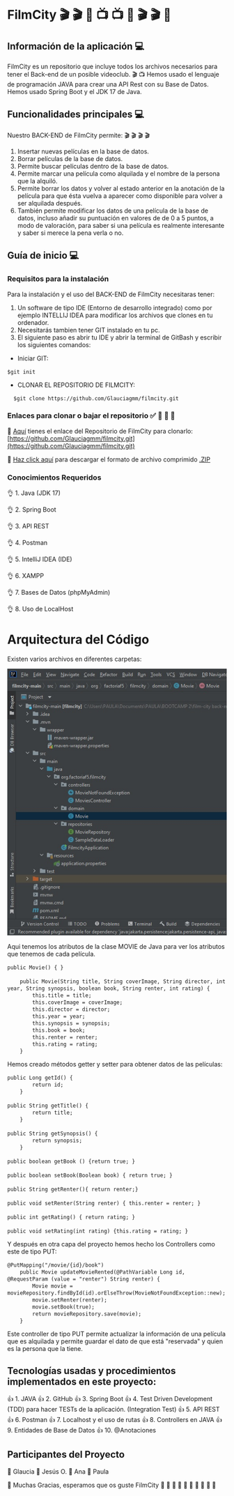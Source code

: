 # FilmCity :clapper: :clapper: :tada: :tv: :tv: :tada: :clapper: :clapper: :tada:

## Información de la aplicación :computer:
FilmCity es un repositorio que incluye todos los archivos necesarios para tener el Back-end de un posible videoclub. :clapper: :tv:
Hemos usado el lenguaje de programación JAVA para crear una API Rest con su Base de Datos. Hemos usado Spring Boot y el JDK 17 de Java.

## Funcionalidades principales :computer:
Nuestro BACK-END de FilmCity permite:  :clapper:  :clapper:  :clapper:  :clapper:

1. Insertar nuevas películas en la base de datos.
2. Borrar películas de la base de datos.
3. Permite buscar películas dentro de la base de datos.
4. Permite marcar una película como alquilada y el nombre de la persona que la alquiló.
5. Permite borrar los datos y volver al estado anterior en la anotación de la película para que ésta vuelva a aparecer como disponible para volver a ser alquilada después.
6. También permite modificar los datos de una película de la base de datos, incluso añadir su puntuación en valores de de 0 a 5 puntos, a modo de valoración, para saber si una película es realmente interesante y saber si merece la pena verla o no.

## Guía de inicio :computer:

### Requisitos para la instalación

Para la instalación y el uso del BACK-END de FilmCity necesitaras tener:
1. Un software de tipo IDE (Entorno de desarrollo integrado) como por ejemplo INTELLIJ IDEA para modificar los archivos que clones en tu ordenador.
2. Necesitarás tambien tener GIT instalado en tu pc.
3. El siguiente paso es abrir tu IDE y abrir la terminal de GitBash y escribir los siguientes comandos:

- Iniciar GIT:
~~~
$git init
~~~
- CLONAR EL REPOSITORIO DE FILMCITY:
~~~
  $git clone https://github.com/Glauciagmm/filmcity.git
~~~

### Enlaces para clonar o bajar el repositorio :white_check_mark: :file_folder: :file_folder: :file_folder:

:file_folder: [Aquí](https://github.com/Glauciagmm/filmcity.git) tienes el enlace del Repositorio de FilmCity para clonarlo: [https://github.com/Glauciagmm/filmcity.git](https://github.com/Glauciagmm/filmcity.git)


:file_folder: [Haz click aquí](https://github.com/Glauciagmm/filmcity/archive/refs/heads/main.zip) para descargar el formato de archivo comprimido [.ZIP](https://github.com/Glauciagmm/filmcity/archive/refs/heads/main.zip)

### Conocimientos Requeridos

:ok_hand: 1. Java (JDK 17)

:ok_hand: 2. Spring Boot

:ok_hand: 3. API REST

:ok_hand: 4. Postman

:ok_hand: 5. IntelliJ IDEA (IDE)

:ok_hand: 6. XAMPP

:ok_hand: 7. Bases de Datos (phpMyAdmin)

:ok_hand: 8. Uso de LocalHost

# Arquitectura del Código

Existen varios archivos en diferentes carpetas:

![Carpetas del Back-End de FilmCity](https://github.com/Glauciagmm/filmcity/blob/main/carpetas.jpg?raw=true)
 
Aqui tenemos los atributos de la clase MOVIE de Java para ver los atributos que tenemos de cada película.

~~~
public Movie() { }

    public Movie(String title, String coverImage, String director, int year, String synopsis, boolean book, String renter, int rating) {
        this.title = title;
        this.coverImage = coverImage;
        this.director = director;
        this.year = year;
        this.synopsis = synopsis;
        this.book = book;
        this.renter = renter;
        this.rating = rating;
    }
~~~

Hemos creado métodos getter y setter para obtener datos de las películas:

~~~
public Long getId() {
        return id;
    }
    
public String getTitle() {
        return title;
    }
    
public String getSynopsis() {
        return synopsis;
    }
    
public boolean getBook () {return true; }

public boolean setBook(Boolean book) { return true; }

public String getRenter(){ return renter;}

public void setRenter(String renter) { this.renter = renter; }

public int getRating() { return rating; }

public void setRating(int rating) {this.rating = rating; }
~~~

Y después en otra capa del proyecto hemos hecho los Controllers como este de tipo PUT:

~~~
@PutMapping("/movie/{id}/book")
    public Movie updateMovieRented(@PathVariable Long id, @RequestParam (value = "renter") String renter) {
        Movie movie = movieRepository.findById(id).orElseThrow(MovieNotFoundException::new);
        movie.setRenter(renter);
        movie.setBook(true);
        return movieRepository.save(movie);
    }
~~~
Este controller de tipo PUT permite actualizar la información de una película que es alquilada y permite guardar el dato de que está "reservada" y quien es la persona que la tiene.


## Tecnologías usadas y procedimientos implementados en este proyecto:

:+1: 1. JAVA
:+1: 2. GitHub
:+1: 3. Spring Boot
:+1: 4. Test Driven Development (TDD) para hacer TESTs de la aplicación. (Integration Test)
:+1: 5. API REST
:+1: 6. Postman
:+1: 7. Localhost y el uso de rutas
:+1: 8. Controllers en JAVA
:+1: 9. Entidades de Base de Datos
:+1: 10. @Anotaciones

## Participantes del Proyecto 

:star2: Glaucia
:star2: Jesús O.
:star2: Ana 
:star2: Paula

:pray: Muchas Gracias, esperamos que os guste FilmCity  :vhs: :vhs: :vhs: :vhs: :vhs: :vhs: :vhs: :vhs: :vhs: :vhs:
